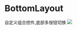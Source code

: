 # BottomLayout
自定义组合控件,底部多按钮切换
![](https://github.com/18236887539/BottomLayout/blob/master/BottomLayout/5.gif)
